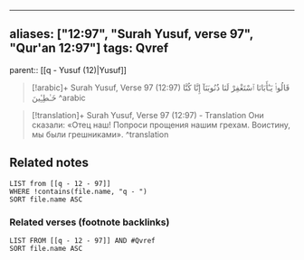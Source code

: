 
---
aliases: ["12:97", "Surah Yusuf, verse 97", "Qur'an 12:97"]
tags: Qvref
---

parent:: [[q - Yusuf (12)|Yusuf]]

> [!arabic]+ Surah Yusuf, Verse 97 (12:97)
> <span class="quran-arabic">قَالُوا۟ يَـٰٓأَبَانَا ٱسْتَغْفِرْ لَنَا ذُنُوبَنَآ إِنَّا كُنَّا خَـٰطِـِٔينَ</span>
^arabic

> [!translation]+ Surah Yusuf, Verse 97 (12:97) - Translation
> Они сказали: «Отец наш! Попроси прощения нашим грехам. Воистину, мы были грешниками».
^translation



## Related notes
```dataview
LIST from [[q - 12 - 97]]
WHERE !contains(file.name, "q - ")
SORT file.name ASC
```

### Related verses (footnote backlinks)
```dataview
LIST FROM [[q - 12 - 97]] AND #Qvref
SORT file.name ASC
```

